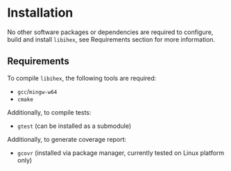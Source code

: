 # Installation

No other software packages or dependencies are required to configure, build and install `libihex`, see Requirements section for more information.

## Requirements

To compile `libihex`, the following tools are required:
- `gcc`/`mingw-w64`
- `cmake`

Additionally, to compile tests:
- `gtest` (can be installed as a submodule)

Additionally, to generate coverage report:
- `gcovr` (installed via package manager, currently tested on Linux platform only)
